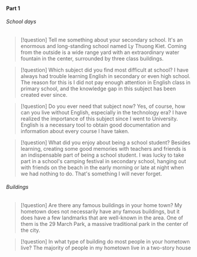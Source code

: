 #### Part 1
###### School days
>[!question] Tell me something about your secondary school.
> It's an enormous and long-standing school named Ly Thuong Kiet. Coming from the outside is a wide range yard with an extraordinary water fountain in the center, surrounded by three class buildings.

>[!question] Which subject did you find most difficult at school?
>I have always had trouble learning English in secondary or even high school. The reason for this is I did not pay enough attention in English class in primary school, and the knowledge gap in this subject has been created ever since.

>[!question] Do you ever need that subject now?
>Yes, of course, how can you live without English, especially in the technology era? I have realized the importance of this subject since I went to University. English is a necessary tool to obtain good documentation and information about every course I have taken.

>[!question] What did you enjoy about being a school student?
> Besides learning, creating some good memories with teachers and friends is an indispensable part of being a school student. I was lucky to take part in a school's camping festival in secondary school, hanging out with friends on the beach in the early morning or late at night when we had nothing to do. That's something I will never forget.

###### Buildings
>[!question] Are there any famous buildings in your home town?
>My hometown does not necessarily have any famous buildings, but it does have a few landmarks that are well-known in the area. One of them is the 29 March Park, a massive traditional park in the center of the city. 

>[!question] In what type of building do most people in your hometown live?
> The majority of people in my hometown live in a two-story house


